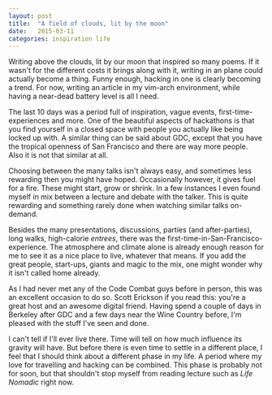 ```yaml
---
layout: post
title:  "A field of clouds, lit by the moon"
date:   2015-03-11
categories: inspiration life
---
```


Writing above the clouds, lit by our moon that inspired so many poems. If it wasn't for the different costs it brings along with it, writing in an plane could actually become a thing. Funny enough, hacking in one is clearly becoming a trend. For now, writing an article in my vim-arch environment, while having a near-dead battery level is all I need.

The last 10 days was a period full of inspiration, vague events, first-time-experiences and more. One of the beautiful aspects of hackathons is that you find yourself in a closed space with people you actually like being locked up with. A similar thing can be said about GDC, except that you have the tropical openness of San Francisco and there are way more people. Also it is not that similar at all.

Choosing between the many talks isn't always easy, and sometimes less rewarding then you might have hoped. Occasionally however, it gives fuel for a fire. These might start, grow or shrink. In a few instances I even found myself in mix between a lecture and debate with the talker. This is quite rewarding and something rarely done when watching similar talks on-demand.

Besides the many presentations, discussions, parties (and after-parties), long walks, high-calorie _entrees_, there was the first-time-in-San-Francisco-experience. The atmosphere and climate alone is already enough reason for me to see it as a nice place to live, whatever that means. If you add the great people, start-ups, giants and magic to the mix, one might wonder why it isn't called home already.

As I had never met any of the Code Combat guys before in person, this was an excellent occasion to do so. Scott Erickson if you read this: you're a great host and an awesome digital friend. Having spend a couple of days in Berkeley after GDC and a few days near the Wine Country before, I'm pleased with the stuff I've seen and done.

I can't tell if I'll ever live there. Time will tell on how much influence its gravity will have. But before there is even time to settle in a different place, I feel that I should think about a different phase in my life. A period where my love for travelling and hacking can be combined. This phase is probably not for soon, but that shouldn't stop myself from reading lecture such as _Life Nomadic_ right now.
